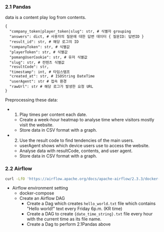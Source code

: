 ### 2.1 Pandas

data is a content play log from contents.

```python3
{
  "company_token|player_token|slug": str, # 식별자 grouping
  "answers": dict, # 사용자의 질문에 대한 답변 데이터 { 질문ID: 답변ID }
  "result_id": str, # 해당 로그의 ID
  "companyToken": str, # 식별값
  "playerToken": str, # 식별값
  "pomangUserCookie": str, # 유저 식별값
  "slug": str, # 컨텐츠 식별값
  "resultCode": str,
  "timestamp": int, # 타임스탬프
  "created_at": str, # ISOString DateTime
  "userAgent": str # 접속 환경
  "rawUrl": str # 해당 로그가 발생한 요청 URL
}
```

Preprocessing these data:

- 1. Play times per content each date.
  - Create a week-hour heatmap to analyse time where visitors mostly visit the website.
  - Store data in CSV format with a graph.
- 2. Use the result code to find tendencies of the main users.
  - userAgent shows which device users use to access the website.
  - Analyse data with resultCode, contents, and user agent.
  - Store data in CSV format with a graph.


### 2.2 Airflow


```bash
curl -LfO 'https://airflow.apache.org/docs/apache-airflow/2.3.3/docker-compose.yaml'
```

- Airflow environment setting
  - docker-compose
  - Create an Airflow DAG
    - Create a Dag which creates `hello_world.txt` file which contains "Hello world!" text every Friday 6p.m. (KR time)
    - Create a DAG to create `{date_time_string}.txt` file every hour with the current time as its file name.
    - Create a Dag to perform 2.1Pandas above

